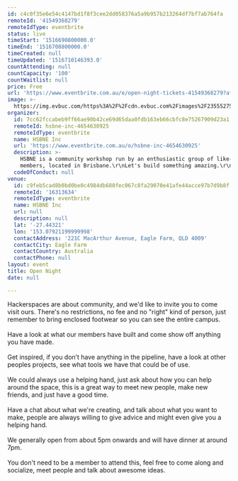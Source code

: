 ```yaml
---
id: c4c0f35e6e54c4147bd1f8f3cee2dd058376a5a9b957b213264df7bf7ab764fa
remoteId: '41549368279'
remoteIdType: eventbrite
status: live
timeStart: '1516690800000.0'
timeEnd: '1516708800000.0'
timeCreated: null
timeUpdated: '1516710146393.0'
countAttending: null
countCapacity: '100'
countWaitlist: null
price: Free
url: 'https://www.eventbrite.com.au/e/open-night-tickets-41549368279?aff=ebapi'
image: >-
  https://img.evbuc.com/https%3A%2F%2Fcdn.evbuc.com%2Fimages%2F23555275%2F64082425769%2F1%2Foriginal.jpg?s=21620fda83aa952d6f6a51bb7dff3afa
organizer:
  id: 7cc62fccabeb9ff66ae90b42ce69d65daa0fdb163eb66cbfc8e75267909d23a1
  remoteId: hsbne-inc-4654630925
  remoteIdType: eventbrite
  name: HSBNE Inc
  url: 'https://www.eventbrite.com.au/o/hsbne-inc-4654630925'
  description: >-
    HSBNE is a community workshop run by an enthusiastic group of like-minded
    members, located in Brisbane.\r\nLet's build something amazing.\r\n\u00a0
  codeOfConduct: null
venue:
  id: c9feb5cad8b0bd0be0c4984db680fec067c8fa29070e41afe44acce97b7d9b8f
  remoteId: '16313634'
  remoteIdType: eventbrite
  name: HSBNE Inc
  url: null
  description: null
  lat: '-27.44321'
  lon: '153.07921199999998'
  contactAddress: '221C MacArthur Avenue, Eagle Farm, QLD 4009'
  contactCity: Eagle Farm
  contactCountry: Australia
  contactPhone: null
layout: event
title: Open Night
date: null

---
```

<P><SPAN>Hackerspaces are about community, and we'd like to invite you to come visit ours. There's no restrictions, no fee and no "right" kind of person, just remember to bring enclosed footwear so you can see the entire campus.</SPAN><BR><BR><SPAN>Have a look at what our members have built and come show off anything you have made. </SPAN><BR><BR><SPAN>Get inspired, if you don’t have anything in the pipeline, have a look at other peoples projects, see what tools we have that could be of use. </SPAN><BR><BR><SPAN>We could always use a helping hand, just ask about how you can help around the space, this is a great way to meet new people, make new friends, and just have a good time.</SPAN><BR><BR><SPAN>Have a chat about what we're creating, and talk about what you want to make, people are always willing to give advice and might even give you a helping hand.</SPAN><BR><BR><SPAN>We generally open from about 5pm onwards and will have dinner at around 7pm.</SPAN><BR><BR><SPAN>You don't need to be a member to attend this, feel free to come along and socialize, meet people and talk about awesome ideas.</SPAN></P>
